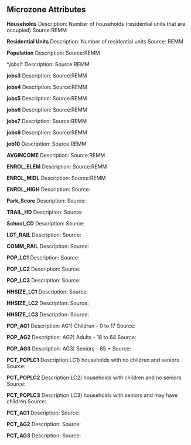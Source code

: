 ## Microzone Attributes

**Households**
Description: Number of households (residential units that are occupied)
Source:REMM

**Residential Units**
Description: Number of residential units
Source: REMM

**Population**
Description:
Source:REMM

**jobs1:*
Description:
Source:REMM

**jobs3**
Description:
Source:REMM

**jobs4**
Description:
Source:REMM

**jobs5**
Description:
Source:REMM

**jobs6**
Description:
Source:REMM

**jobs7**
Description:
Source:REMM

**jobs9**
Description:
Source:REMM

**job10**
Description:
Source:REMM

**AVGINCOME**
Description:
Source:REMM

**ENROL_ELEM**
Description:
Source:REMM

**ENROL_MIDL**
Description:
Source:REMM

**ENROL_HIGH**
Description:
Source:

**Park_Score**
Description:
Source:

**TRAIL_HD**
Description:
Source:

**School_CD**
Description:
Source:

**LGT_RAIL**
Description:
Source:

**COMM_RAIL**
Description:
Source:

**POP_LC1**
Description:
Source:

**POP_LC2**
Description:
Source:

**POP_LC3**
Description:
Source:

**HHSIZE_LC1**
Description:
Source:

**HHSIZE_LC2**
Description:
Source:

**HHSIZE_LC3**
Description:
Source:
 
**POP_AG1**
Description: AG1) Children - 0 to 17
Source:

**POP_AG2**
Description: AG2) Adults - 18 to 64
Source:

**POP_AG3**
Description: AG3) Seniors - 65 +
Source:

**PCT_POPLC1**
Description:LC1) households with no children and seniors
Source:

**PCT_POPLC2**
Description:LC2) households with children and no seniors
Source:

**PCT_POPLC3**
Description:LC3) households with seniors and may have children
Source:

**PCT_AG1**
Description:
Source:

**PCT_AG2**
Description:
Source:

**PCT_AG3**
Description:
Source:
